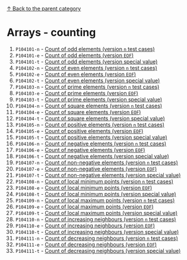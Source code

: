 [↑ Back to the parent category](../README.md)

# Arrays - counting

1. `P104101-n` -  [Count of odd elements (version `n` test cases)](./P104101-n.md)
1. `P104101-e` -  [Count of odd elements (version `EOF`)](./P104101-e.md)
1. `P104101-t` -  [Count of odd elements (version special value)](./P104101-t.md)
1. `P104102-n` -  [Count of even elements (version `n` test cases)](./P104102-n.md)
1. `P104102-e` -  [Count of even elements (version `EOF`)](./P104102-e.md)
1. `P104102-t` -  [Count of even elements (version special value)](./P104102-t.md)
1. `P104103-n` -  [Count of prime elements (version `n` test cases)](./P104103-n.md)
1. `P104103-e` -  [Count of prime elements (version `EOF`)](./P104103-e.md)
1. `P104103-t` -  [Count of prime elements (version special value)](./P104103-t.md)
1. `P104104-n` -  [Count of square elements (version `n` test cases)](./P104104-n.md)
1. `P104104-e` -  [Count of square elements (version `EOF`)](./P104104-e.md)
1. `P104104-t` -  [Count of square elements (version special value)](./P104104-t.md)
1. `P104105-n` -  [Count of positive elements (version `n` test cases)](./P104105-n.md)
1. `P104105-e` -  [Count of positive elements (version `EOF`)](./P104105-e.md)
1. `P104105-t` -  [Count of positive elements (version special value)](./P104105-t.md)
1. `P104106-n` -  [Count of negative elements (version `n` test cases)](./P104106-n.md)
1. `P104106-e` -  [Count of negative elements (version `EOF`)](./P104106-e.md)
1. `P104106-t` -  [Count of negative elements (version special value)](./P104106-t.md)
1. `P104107-n` -  [Count of non-negative elements (version `n` test cases)](./P104107-n.md)
1. `P104107-e` -  [Count of non-negative elements (version `EOF`)](./P104107-e.md)
1. `P104107-t` -  [Count of non-negative elements (version special value)](./P104107-t.md)
1. `P104108-n` -  [Count of local minimum points (version `n` test cases)](./P104108-n.md)
1. `P104108-e` -  [Count of local minimum points (version `EOF`)](./P104108-e.md)
1. `P104108-t` -  [Count of local minimum points (version special value)](./P104108-t.md)
1. `P104109-n` -  [Count of local maximum points (version `n` test cases)](./P104109-n.md)
1. `P104109-e` -  [Count of local maximum points (version `EOF`)](./P104109-e.md)
1. `P104109-t` -  [Count of local maximum points (version special value)](./P104109-t.md)
1. `P104110-n` -  [Count of increasing neighbours (version `n` test cases)](./P104110-n.md)
1. `P104110-e` -  [Count of increasing neighbours (version `EOF`)](./P104110-e.md)
1. `P104110-t` -  [Count of increasing neighbours (version special value)](./P104110-t.md)
1. `P104111-n` -  [Count of decreasing neighbours (version `n` test cases)](./P104111-n.md)
1. `P104111-e` -  [Count of decreasing neighbours (version `EOF`)](./P104111-e.md)
1. `P104111-t` -  [Count of decreasing neighbours (version special value)](./P104111-t.md)
